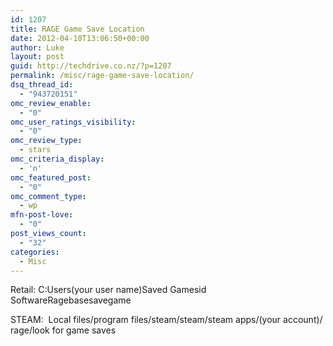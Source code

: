```yaml
---
id: 1207
title: RAGE Game Save Location
date: 2012-04-10T13:06:50+00:00
author: Luke
layout: post
guid: http://techdrive.co.nz/?p=1207
permalink: /misc/rage-game-save-location/
dsq_thread_id:
  - "943720151"
omc_review_enable:
  - "0"
omc_user_ratings_visibility:
  - "0"
omc_review_type:
  - stars
omc_criteria_display:
  - 'n'
omc_featured_post:
  - "0"
omc_comment_type:
  - wp
mfn-post-love:
  - "0"
post_views_count:
  - "32"
categories:
  - Misc
---
```

Retail: C:Users(your user name)Saved Gamesid SoftwareRagebasesavegame

STEAM:  Local files/program files/steam/steam/steam apps/(your account)/ rage/look for game saves